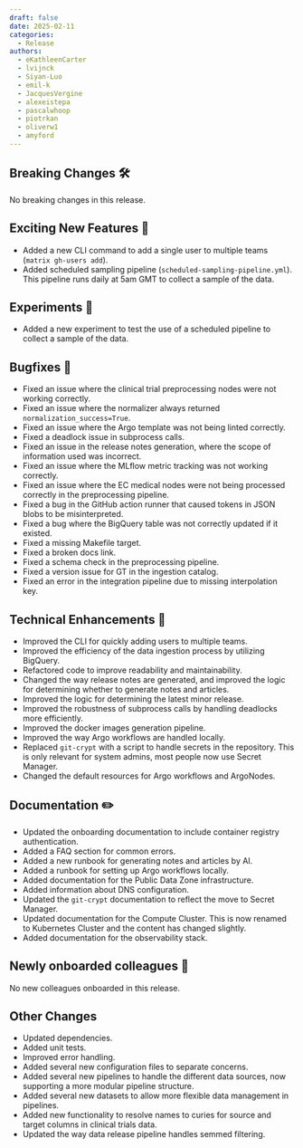 ```yaml
---
draft: false
date: 2025-02-11
categories:
  - Release
authors:
  - eKathleenCarter
  - lvijnck
  - Siyan-Luo
  - emil-k
  - JacquesVergine
  - alexeistepa
  - pascalwhoop
  - piotrkan
  - oliverw1
  - amyford
---
```

## Breaking Changes 🛠

No breaking changes in this release.


## Exciting New Features 🎉

- Added a new CLI command to add a single user to multiple teams (`matrix gh-users add`).
- Added scheduled sampling pipeline (`scheduled-sampling-pipeline.yml`). This pipeline runs daily at 5am GMT to collect a sample of the data.


## Experiments 🧪

- Added a new experiment to test the use of a scheduled pipeline to collect a sample of the data.


## Bugfixes 🐛

- Fixed an issue where the clinical trial preprocessing nodes were not working correctly.
- Fixed an issue where the normalizer always returned `normalization_success=True`.
- Fixed an issue where the Argo template was not being linted correctly.
- Fixed a deadlock issue in subprocess calls.
- Fixed an issue in the release notes generation, where the scope of information used was incorrect.
- Fixed an issue where the MLflow metric tracking was not working correctly.
- Fixed an issue where the EC medical nodes were not being processed correctly in the preprocessing pipeline.
- Fixed a bug in the GitHub action runner that caused tokens in JSON blobs to be misinterpreted.
- Fixed a bug where the BigQuery table was not correctly updated if it existed.
- Fixed a missing Makefile target.
- Fixed a broken docs link.
- Fixed a schema check in the preprocessing pipeline.
- Fixed a version issue for GT in the ingestion catalog.
- Fixed an error in the integration pipeline due to missing interpolation key.


## Technical Enhancements 🧰

- Improved the CLI for quickly adding users to multiple teams.
- Improved the efficiency of the data ingestion process by utilizing BigQuery.
- Refactored code to improve readability and maintainability.
- Changed the way release notes are generated, and improved the logic for determining whether to generate notes and articles.
- Improved the logic for determining the latest minor release.
- Improved the robustness of subprocess calls by handling deadlocks more efficiently.
- Improved the docker images generation pipeline.
- Improved the way Argo workflows are handled locally.
- Replaced `git-crypt` with a script to handle secrets in the repository.  This is only relevant for system admins, most people now use Secret Manager.
- Changed the default resources for Argo workflows and ArgoNodes.


## Documentation ✏️

- Updated the onboarding documentation to include container registry authentication.
- Added a FAQ section for common errors.
- Added a new runbook for generating notes and articles by AI.
- Added a runbook for setting up Argo workflows locally.
- Added documentation for the Public Data Zone infrastructure.
- Added information about DNS configuration.
- Updated the `git-crypt` documentation to reflect the move to Secret Manager.
- Updated documentation for the Compute Cluster. This is now renamed to Kubernetes Cluster and the content has changed slightly.
- Added documentation for the observability stack.



## Newly onboarded colleagues 🚤

No new colleagues onboarded in this release.


## Other Changes

- Updated dependencies.
- Added unit tests.
- Improved error handling.
- Added several new configuration files to separate concerns.
- Added several new pipelines to handle the different data sources, now supporting a more modular pipeline structure.
- Added several new datasets to allow more flexible data management in pipelines.
- Added new functionality to resolve names to curies for source and target columns in clinical trials data.
- Updated the way data release pipeline handles semmed filtering.


